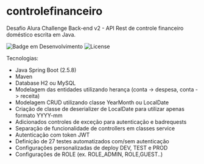 # controlefinanceiro
Desafio Alura Challenge Back-end v2 - API Rest de controle financeiro doméstico escrita em Java.

![Badge em Desenvolvimento](http://img.shields.io/static/v1?label=STATUS&message=EM%20DESENVOLVIMENTO&color=GREEN&style=for-the-badge)
![License](http://img.shields.io/static/v1?label=LICENSE&message=GPLv2&color=BLUE&style=for-the-badge)


Tecnologias:
- Java Spring Boot (2.5.8)
- Maven
- Database H2 ou MySQL
- Modelagem das entidades utilizando herança (conta -> despesa, conta -> receita)
- Modelagem CRUD utilizando classe YearMonth ou LocalDate
- Criação de classe de deserializer de LocalDate para utilizar apenas formato YYYY-mm
- Adicionados controles de exceção para autenticação e badrequests
- Separação de funcionalidade de controllers em classes service
- Autenticação com token JWT
- Definição de 27 testes automatizados com/sem autenticação
- Configurações personalizadas de deploy DEV, TEST e PROD
- Configurações de ROLE (ex. ROLE_ADMIN, ROLE,GUEST..)



